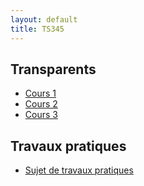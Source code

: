 ```yaml
---
layout: default
title: TS345
---
```


## Transparents

 - [Cours 1](/assets/cours/TS345/slides/TS345_COD1.pdf)
 - [Cours 2](/assets/cours/TS345/slides/TS345_COD2.pdf)
 - [Cours 3](/assets/cours/TS345/slides/TS345_COD3.pdf)

## Travaux pratiques

- [Sujet de travaux pratiques]()

 